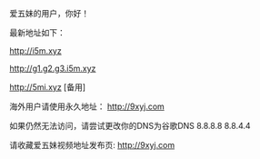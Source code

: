 
爱五妹的用户，你好！

最新地址如下：

http://i5m.xyz

http://g1.g2.g3.i5m.xyz

http://5mi.xyz [备用]



海外用户请使用永久地址：
http://9xyj.com


如果仍然无法访问，请尝试更改你的DNS为谷歌DNS 8.8.8.8   8.8.4.4

请收藏爱五妹视频地址发布页:
http://9xyj.com

